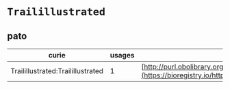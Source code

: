 # `Trailillustrated`

## pato

| curie                             |   usages | nodes                                                                                                             |
|-----------------------------------|----------|-------------------------------------------------------------------------------------------------------------------|
| Trailillustrated:Trailillustrated |        1 | [http://purl.obolibrary.org/obo/PATO:0001687](https://bioregistry.io/http://purl.obolibrary.org/obo/PATO:0001687) |
